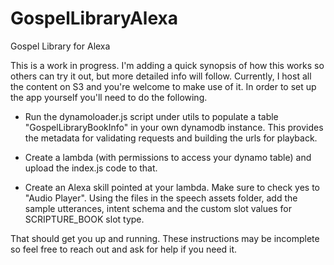 # GospelLibraryAlexa
Gospel Library for Alexa

This is a work in progress. I'm adding a quick synopsis of how this works so others can try it out, but more detailed info will follow. Currently, I host all the content on S3 and you're welcome to make use of it. In order to set up the app yourself you'll need to do the following.

* Run the dynamoloader.js script under utils to populate a table "GospelLibraryBookInfo" in your own dynamodb instance. This provides the metadata for validating requests and building the urls for playback.

* Create a lambda (with permissions to access your dynamo table) and upload the index.js code to that.

* Create an Alexa skill pointed at your lambda. Make sure to check yes to "Audio Player". Using the files in the speech assets folder, add the sample utterances, intent schema and the custom slot values for SCRIPTURE_BOOK slot type.

That should get you up and running. These instructions may be incomplete so feel free to reach out and ask for help if you need it.

